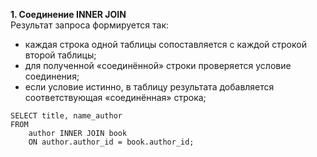 **1. Соединение INNER JOIN**  
Результат запроса формируется так:

* каждая строка одной таблицы сопоставляется с каждой строкой второй таблицы;
* для полученной «соединённой» строки проверяется условие соединения;
* если условие истинно, в таблицу результата добавляется соответствующая «соединённая» строка;

~~~
SELECT title, name_author
FROM 
    author INNER JOIN book
    ON author.author_id = book.author_id;
~~~~    